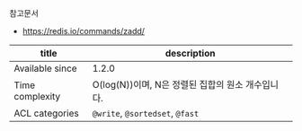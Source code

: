 참고문서
- https://redis.io/commands/zadd/

| title           | description                                       |
| --------------- | ------------------------------------------------- |
| Available since | 1.2.0                                             |
| Time complexity | O(log(N))이며, N은 정렬된 집합의 원소 개수입니다. |
| ACL categories  | `@write`, `@sortedset`, `@fast`                   | 